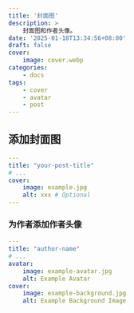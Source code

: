 ```yaml
---
title: '封面图'
description: >
    封面图和作者头像。
date: '2025-01-18T13:34:56+08:00'
draft: false
cover:
    image: cover.webp
categories:
    - docs
tags:
    - cover
    - avatar
    - post
---
```


## 添加封面图

```yaml
---
title: "your-post-title"
# ...
cover:
    image: example.jpg
    alt: xxx # Optional
---
```

### 为作者添加作者头像

```yaml
---
title: "author-name"
# ...
avatar:
    image: example-avatar.jpg
    alt: Example Avatar
cover:
    image: example-background.jpg
    alt: Example Background Image
```
